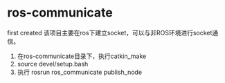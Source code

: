 # ros-communicate
first created
该项目主要在ros下建立socket，可以与非ROS环境进行socket通信。
1. 在ros-communicate目录下，执行catkin_make 
2. source devel/setup.bash
3. 执行 rosrun ros_communicate publish_node 
